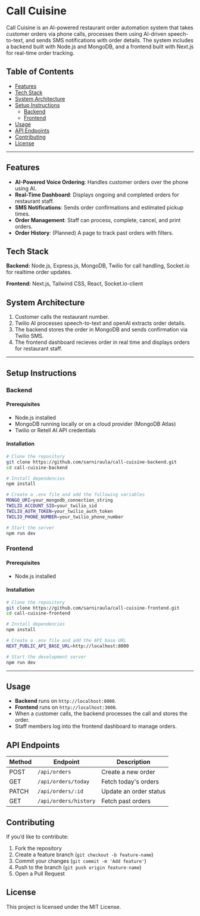 # Call Cuisine

Call Cuisine is an AI-powered restaurant order automation system that takes customer orders via phone calls, processes them using AI-driven speech-to-text, and sends SMS notifications with order details. The system includes a backend built with Node.js and MongoDB, and a frontend built with Next.js for real-time order tracking.

## Table of Contents
- [Features](#features)
- [Tech Stack](#tech-stack)
- [System Architecture](#system-architecture)
- [Setup Instructions](#setup-instructions)
  - [Backend](#backend)
  - [Frontend](#frontend)
- [Usage](#usage)
- [API Endpoints](#api-endpoints)
- [Contributing](#contributing)
- [License](#license)

---

## Features
- **AI-Powered Voice Ordering**: Handles customer orders over the phone using AI.
- **Real-Time Dashboard**: Displays ongoing and completed orders for restaurant staff.
- **SMS Notifications**: Sends order confirmations and estimated pickup times.
- **Order Management**: Staff can process, complete, cancel, and print orders.
- **Order History**: (Planned) A page to track past orders with filters.

## Tech Stack
**Backend:** Node.js, Express.js, MongoDB, Twilio for call handling, Socket.io for realtime order updates.

**Frontend:** Next.js, Tailwind CSS, React, Socket.io-client

## System Architecture
1. Customer calls the restaurant number.
2. Twilio AI processes speech-to-text and openAI extracts order details.
3. The backend stores the order in MongoDB and sends confirmation via Twilio SMS.
4. The frontend dashboard recieves order in real time and displays orders for restaurant staff.
---

## Setup Instructions
### Backend
#### Prerequisites
- Node.js installed
- MongoDB running locally or on a cloud provider (MongoDB Atlas)
- Twilio or Retell AI API credentials

#### Installation
```sh
# Clone the repository
git clone https://github.com/sarniraula/call-cuisine-backend.git
cd call-cuisine-backend

# Install dependencies
npm install

# Create a .env file and add the following variables
MONGO_URI=your_mongodb_connection_string
TWILIO_ACCOUNT_SID=your_twilio_sid
TWILIO_AUTH_TOKEN=your_twilio_auth_token
TWILIO_PHONE_NUMBER=your_twilio_phone_number

# Start the server
npm run dev
```

### Frontend
#### Prerequisites
- Node.js installed

#### Installation
```sh
# Clone the repository
git clone https://github.com/sarniraula/call-cuisine-frontend.git
cd call-cuisine-frontend

# Install dependencies
npm install

# Create a .env file and add the API base URL
NEXT_PUBLIC_API_BASE_URL=http://localhost:8000

# Start the development server
npm run dev
```

---

## Usage
- **Backend** runs on `http://localhost:8000`.
- **Frontend** runs on `http://localhost:3000`.
- When a customer calls, the backend processes the call and stores the order.
- Staff members log into the frontend dashboard to manage orders.

## API Endpoints
| Method | Endpoint           | Description                |
|--------|--------------------|----------------------------|
| POST   | `/api/orders`      | Create a new order        |
| GET    | `/api/orders/today` | Fetch today's orders      |
| PATCH  | `/api/orders/:id`  | Update an order status    |
| GET    | `/api/orders/history` | Fetch past orders       |

## Contributing
If you’d like to contribute:
1. Fork the repository
2. Create a feature branch (`git checkout -b feature-name`)
3. Commit your changes (`git commit -m 'Add feature'`)
4. Push to the branch (`git push origin feature-name`)
5. Open a Pull Request

## License
This project is licensed under the MIT License.